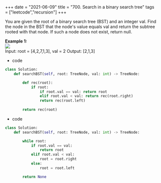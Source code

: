 +++
date = "2021-06-09"
title = "700. Search in a binary search tree"
tags = ["leetcode","recursion"]
+++


You are given the root of a binary search tree (BST) and an integer val.
Find the node in the BST that the node's value equals val and return the subtree rooted with that node. If such a node does not exist, return null.
 
**Example 1:**  
![](https://assets.leetcode.com/uploads/2021/01/12/tree1.jpg)  
Input: root = [4,2,7,1,3], val = 2 Output: [2,1,3]

- code
```py
class Solution:
    def searchBST(self, root: TreeNode, val: int) -> TreeNode:

        def rec(root):
            if root:
                if root.val == val: return root
                elif root.val < val: return rec(root.right)
                return rec(root.left)
        
        return rec(root)
```
- code
```py
class Solution:
    def searchBST(self, root: TreeNode, val: int) -> TreeNode:

        while root:
            if root.val == val:
                return root
            elif root.val < val:
                root = root.right
            else:
                root = root.left

        return None

```
